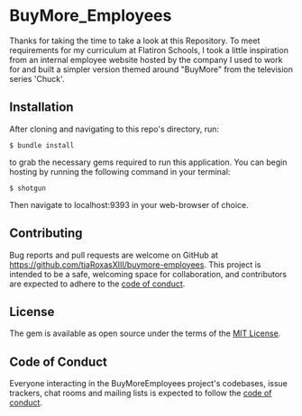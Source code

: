 # BuyMore_Employees

Thanks for taking the time to take a look at this Repository. To meet requirements for my curriculum at Flatiron Schools, I took a little inspiration from an internal employee website hosted by the company I used to work for and built a simpler version themed around "BuyMore" from the television series 'Chuck'.

## Installation

 After cloning and navigating to this repo's directory, run:

    $ bundle install

 to grab the necessary gems required to run this application. You can begin hosting by running the following command in your terminal:
 
    $ shotgun

 Then navigate to localhost:9393 in your web-browser of choice.

## Contributing

Bug reports and pull requests are welcome on GitHub at https://github.com/tjaRoxasXIII/buymore-employees. This project is intended to be a safe, welcoming space for collaboration, and contributors are expected to adhere to the [code of conduct](https://github.com/tjaRoxasXIII/buymore-employees/blob/master/CODE_OF_CONDUCT.md).


## License

The gem is available as open source under the terms of the [MIT License](https://opensource.org/licenses/MIT).

## Code of Conduct

Everyone interacting in the BuyMoreEmployees project's codebases, issue trackers, chat rooms and mailing lists is expected to follow the [code of conduct](https://github.com/tjaRoxasXIII/buymore-employees/blob/master/CODE_OF_CONDUCT.md).
